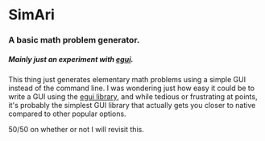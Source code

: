 # SimAri
### A basic math problem generator.
##### Mainly just an experiment with [egui](https://github.com/emilk/egui).

This thing just generates elementary math problems using a simple GUI instead of the command line. I was wondering just how easy it could be to write a GUI using the [egui library](https://github.com/emilk/egui), and while tedious or frustrating at points, it's probably the simplest GUI library that actually gets you closer to native compared to other popular options.

50/50 on whether or not I will revisit this.
